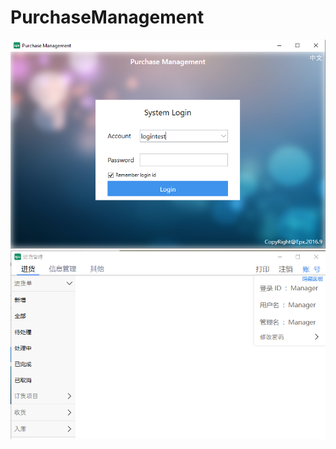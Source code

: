 # PurchaseManagement

![image](https://github.com/Epxoxy/PurchaseManagement/blob/master/Screenshots/Preview00.PNG)
![image](https://github.com/Epxoxy/PurchaseManagement/blob/master/Screenshots/Preview01.PNG)
